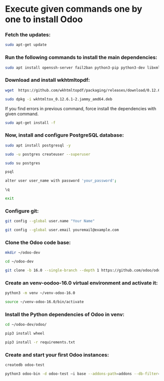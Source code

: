 # Execute given commands one by one to install Odoo

### Fetch the updates:
```bash
sudo apt-get update
```

### Run the following commands to install the main dependencies:
```bash
sudo apt install openssh-server fail2ban python3-pip python3-dev libxml2-dev libxslt1-dev zlib1g-dev libsasl2-dev libldap2-dev build-essential libssl-dev libffi-dev libmysqlclient-dev libpq-dev libjpeg8-dev liblcms2-dev libblas-dev libatlas-base-dev git curl -y
```

### Download and install wkhtmltopdf:

```bash
wget  https://github.com/wkhtmltopdf/packaging/releases/download/0.12.6.1-2/wkhtmltox_0.12.6.1-2.jammy_amd64.deb
```

```bash
sudo dpkg -i wkhtmltox_0.12.6.1-2.jammy_amd64.deb
```

If you find errors in previous command, force install the dependencies with given command.

```bash
sudo apt-get install -f
```

### Now, install and configure PostgreSQL database:
```bash
sudo apt install postgresql -y
```

```bash
sudo -u postgres createuser --superuser
```

```bash
sudo su postgres
```

```bash
psql
```

```bash
alter user user_name with password 'your_password';
```


```bash
\q
```

```bash
exit
```

### Configure git:

```bash
git config --global user.name "Your Name"
```

```bash
git config --global user.email youremail@example.com
```

### Clone the Odoo code base:

```bash
mkdir ~/odoo-dev
```

```bash
cd ~/odoo-dev
```

```bash
git clone -b 16.0 --single-branch --depth 1 https://github.com/odoo/odoo.git
```

### Create an venv-oodoo-16.0 virtual environment and activate it:
```bash
python3 -m venv ~/venv-odoo-16.0
```

```bash
source ~/venv-odoo-16.0/bin/activate
```

### Install the Python dependencies of Odoo in venv:

```bash
cd ~/odoo-dev/odoo/
```

```bash
pip3 install wheel
```

```bash
pip3 install -r requirements.txt
```

### Create and start your first Odoo instances:

```bash
createdb odoo-test
```

```bash
python3 odoo-bin -d odoo-test –i base --addons-path=addons --db-filter=odoo-test$
```
